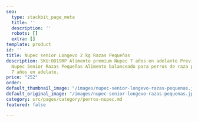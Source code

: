 ```yaml
---
seo:
  type: stackbit_page_meta
  title: ''
  description: ''
  robots: []
  extra: []
template: product
id: ''
title: Nupec senior Longevo 2 kg Razas Pequeñas
description: SKU:OO19RP Alimento premium Nupec 7 años en adelante Previene dolor articular
  Nupec Senior Razas Pequeñas Alimento balanceado para perros de raza pequeña, de
  7 años en adelate.
price: "252"
order: 
default_thumbnail_image: "/images/nupec-senior-longevo-razas-pequenas.jpg"
default_original_image: "/images/nupec-senior-longevo-razas-pequenas.jpg"
category: src/pages/category/perros-nupec.md
featured: false

---
```

